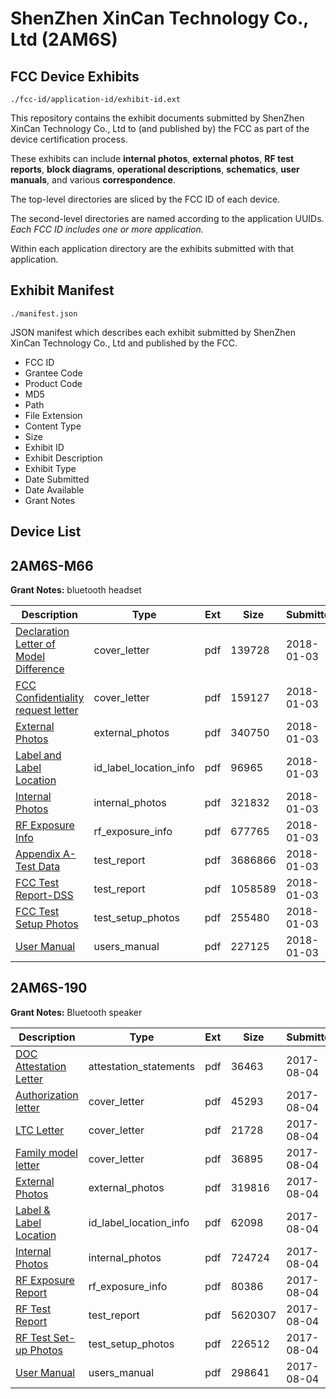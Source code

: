 # ShenZhen XinCan Technology Co., Ltd (2AM6S)
## FCC Device Exhibits

```
./fcc-id/application-id/exhibit-id.ext
```

This repository contains the exhibit documents submitted by ShenZhen XinCan Technology Co., Ltd to (and published by) the FCC as part of the device certification process.

These exhibits can include **internal photos**, **external photos**, **RF test reports**, **block diagrams**, **operational descriptions**, **schematics**, **user manuals**, and various **correspondence**.

The top-level directories are sliced by the FCC ID of each device.

The second-level directories are named according to the application UUIDs. *Each FCC ID includes one or more application.*

Within each application directory are the exhibits submitted with that application. 

## Exhibit Manifest

```
./manifest.json
```

JSON manifest which describes each exhibit submitted by ShenZhen XinCan Technology Co., Ltd and published by the FCC.

- FCC ID
- Grantee Code
- Product Code
- MD5
- Path
- File Extension
- Content Type
- Size
- Exhibit ID
- Exhibit Description
- Exhibit Type
- Date Submitted
- Date Available
- Grant Notes

## Device List
## 2AM6S-M66
**Grant Notes:** bluetooth headset

| Description | Type | Ext | Size | Submitted | Available |
| ----------- | ---- | --- | ---- | --------- | --------- |
| [Declaration Letter of Model Difference](2AM6S-M66/3b50a19fa0edea4f03f78323ea5e7952/3701050.pdf) | cover_letter | pdf | 139728 | 2018-01-03 | 2018-01-03 |
| [FCC Confidentiality request letter](2AM6S-M66/3b50a19fa0edea4f03f78323ea5e7952/3701052.pdf) | cover_letter | pdf | 159127 | 2018-01-03 | 2018-01-03 |
| [External Photos](2AM6S-M66/3b50a19fa0edea4f03f78323ea5e7952/3701051.pdf) | external_photos | pdf | 340750 | 2018-01-03 | 2018-01-03 |
| [Label and Label Location](2AM6S-M66/3b50a19fa0edea4f03f78323ea5e7952/3701056.pdf) | id_label_location_info | pdf | 96965 | 2018-01-03 | 2018-01-03 |
| [Internal Photos](2AM6S-M66/3b50a19fa0edea4f03f78323ea5e7952/3701055.pdf) | internal_photos | pdf | 321832 | 2018-01-03 | 2018-01-03 |
| [RF Exposure Info](2AM6S-M66/3b50a19fa0edea4f03f78323ea5e7952/3701058.pdf) | rf_exposure_info | pdf | 677765 | 2018-01-03 | 2018-01-03 |
| [Appendix A-Test Data](2AM6S-M66/3b50a19fa0edea4f03f78323ea5e7952/3701048.pdf) | test_report | pdf | 3686866 | 2018-01-03 | 2018-01-03 |
| [FCC Test Report-DSS](2AM6S-M66/3b50a19fa0edea4f03f78323ea5e7952/3701053.pdf) | test_report | pdf | 1058589 | 2018-01-03 | 2018-01-03 |
| [FCC Test Setup Photos](2AM6S-M66/3b50a19fa0edea4f03f78323ea5e7952/3701054.pdf) | test_setup_photos | pdf | 255480 | 2018-01-03 | 2018-01-03 |
| [User Manual](2AM6S-M66/3b50a19fa0edea4f03f78323ea5e7952/3701060.pdf) | users_manual | pdf | 227125 | 2018-01-03 | 2018-01-03 |
## 2AM6S-190
**Grant Notes:** Bluetooth speaker

| Description | Type | Ext | Size | Submitted | Available |
| ----------- | ---- | --- | ---- | --------- | --------- |
| [DOC Attestation Letter](2AM6S-190/98ac1458a8604378b6de610038b4b9b9/3495658.pdf) | attestation_statements | pdf | 36463 | 2017-08-04 | 2017-08-06 |
| [Authorization letter](2AM6S-190/98ac1458a8604378b6de610038b4b9b9/3495660.pdf) | cover_letter | pdf | 45293 | 2017-08-04 | 2017-08-06 |
| [LTC Letter](2AM6S-190/98ac1458a8604378b6de610038b4b9b9/3495661.pdf) | cover_letter | pdf | 21728 | 2017-08-04 | 2017-08-06 |
| [Family model letter](2AM6S-190/98ac1458a8604378b6de610038b4b9b9/3495662.pdf) | cover_letter | pdf | 36895 | 2017-08-04 | 2017-08-06 |
| [External Photos](2AM6S-190/98ac1458a8604378b6de610038b4b9b9/3495670.pdf) | external_photos | pdf | 319816 | 2017-08-04 | 2017-08-06 |
| [Label & Label Location](2AM6S-190/98ac1458a8604378b6de610038b4b9b9/3495683.pdf) | id_label_location_info | pdf | 62098 | 2017-08-04 | 2017-08-06 |
| [Internal Photos](2AM6S-190/98ac1458a8604378b6de610038b4b9b9/3495687.pdf) | internal_photos | pdf | 724724 | 2017-08-04 | 2017-08-06 |
| [RF Exposure Report](2AM6S-190/98ac1458a8604378b6de610038b4b9b9/3495703.pdf) | rf_exposure_info | pdf | 80386 | 2017-08-04 | 2017-08-06 |
| [RF Test Report](2AM6S-190/98ac1458a8604378b6de610038b4b9b9/3495740.pdf) | test_report | pdf | 5620307 | 2017-08-04 | 2017-08-06 |
| [RF Test Set-up Photos](2AM6S-190/98ac1458a8604378b6de610038b4b9b9/3495741.pdf) | test_setup_photos | pdf | 226512 | 2017-08-04 | 2017-08-06 |
| [User Manual](2AM6S-190/98ac1458a8604378b6de610038b4b9b9/3495705.pdf) | users_manual | pdf | 298641 | 2017-08-04 | 2017-08-06 |
